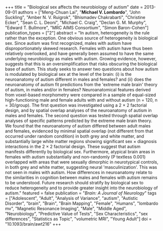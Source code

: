 +++
title = "Biological sex affects the neurobiology of autism"
date = 2013-09-01
authors = ["Meng-Chuan Lai", "**Michael V. Lombardo**", "John Suckling", "Amber N. V. Ruigrok", "Bhismadev Chakrabarti", "Christine Ecker", "Sean C. L. Deoni", "Michael C. Craig", "Declan G. M. Murphy", "Edward T. Bullmore", "MRC AIMS Consortium", "Simon Baron-Cohen"]
publication_types = ["2"]
abstract = "In autism, heterogeneity is the rule rather than the exception. One obvious source of heterogeneity is biological sex. Since autism was first recognized, males with autism have disproportionately skewed research. Females with autism have thus been relatively overlooked, and have generally been assumed to have the same underlying neurobiology as males with autism. Growing evidence, however, suggests that this is an oversimplification that risks obscuring the biological base of autism. This study seeks to answer two questions about how autism is modulated by biological sex at the level of the brain: (i) is the neuroanatomy of autism different in males and females? and (ii) does the neuroanatomy of autism fit predictions from the 'extreme male brain' theory of autism, in males and/or in females? Neuroanatomical features derived from voxel-based morphometry were compared in a sample of equal-sized high-functioning male and female adults with and without autism (n = 120, n = 30/group). The first question was investigated using a 2 × 2 factorial design, and by spatial overlap analyses of the neuroanatomy of autism in males and females. The second question was tested through spatial overlap analyses of specific patterns predicted by the extreme male brain theory. We found that the neuroanatomy of autism differed between adult males and females, evidenced by minimal spatial overlap (not different from that occurred under random condition) in both grey and white matter, and substantially large white matter regions showing significant sex × diagnosis interactions in the 2 × 2 factorial design. These suggest that autism manifests differently by biological sex. Furthermore, atypical brain areas in females with autism substantially and non-randomly (P textless 0.001) overlapped with areas that were sexually dimorphic in neurotypical controls, in both grey and white matter, suggesting neural 'masculinization'. This was not seen in males with autism. How differences in neuroanatomy relate to the similarities in cognition between males and females with autism remains to be understood. Future research should stratify by biological sex to reduce heterogeneity and to provide greater insight into the neurobiology of autism."
featured = false
publication = "*Brain: A Journal of Neurology*"
tags = ["Adolescent", "Adult", "Analysis of Variance", "autism", "Autistic Disorder", "brain", "Brain", "Brain Mapping", "Female", "Humans", "lombardo mv", "Magnetic Resonance Imaging", "Male", "Middle Aged", "Neurobiology", "Predictive Value of Tests", "Sex Characteristics", "sex differences", "Statistics as Topic", "volumetric MRI", "Young Adult"]
doi = "10.1093/brain/awt216"
+++

